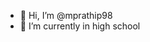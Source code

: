- 👋 Hi, I’m @mprathip98
- 🌱 I’m currently in high school


<!---
mprathip98/mprathip98 is a ✨ special ✨ repository because its `README.md` (this file) appears on your GitHub profile.
You can click the Preview link to take a look at your changes.
--->
